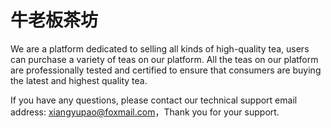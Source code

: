 # 牛老板茶坊

We are a platform dedicated to selling all kinds of high-quality tea, users can purchase a variety of teas on our platform. All the teas on our platform are professionally tested and certified to ensure that consumers are buying the latest and highest quality tea.

If you have any questions, please contact our technical support email address: xiangyupao@foxmail.com，Thank you for your support.
